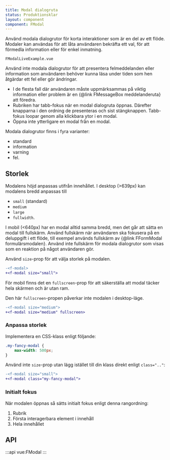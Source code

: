 ```yaml
---
title: Modal dialogruta
status: Produktionsklar
layout: component
component: FModal
---
```


Använd modala dialogrutor för korta interaktioner som är en del av ett flöde. Modaler kan användas för att låta användaren bekräfta ett val, för att förmedla information eller för enkel inmatning.

```import live-example
FModalLiveExample.vue
```

Använd inte modala dialogrutor för att presentera felmeddelanden eller information som användaren behöver kunna läsa under tiden som hen åtgärdar ett fel eller gör ändringar.

-   I de flesta fall där användaren måste uppmärksammas på viktig information eller problem är en {@link FMessageBox meddelanderuta} att föredra.
-   Rubriken har tabb-fokus när en modal dialogruta öppnas. Därefter knapparna i den ordning de presenteras och sist stängknappen. Tabb-fokus loopar genom alla klickbara ytor i en modal.
-   Öppna inte ytterligare en modal från en modal.

Modala dialogrutor finns i fyra varianter:

-   standard
-   information
-   varning
-   fel.

## Storlek

Modalens höjd anpassas utifrån innehållet. I desktop (>639px) kan modalens bredd anpassas till

-   `small` (standard)
-   `medium`
-   `large`
-   `fullwidth`.

I mobil (<640px) har en modal alltid samma bredd, men det går att sätta en modal till fullskärm. Använd fullskärm när användaren ska fokusera på en deluppgift i ett flöde, till exempel används fullskärm av {@link FFormModal formulärsmodalen}. Använd inte fullskärm för modala dialogrutor som visas som en reaktion på något användaren gör.

Använd `size`-prop för att välja storlek på modalen.

```diff
-<f-modal>
+<f-modal size="small">
```

För mobil finns det en `fullscreen`-prop för att säkerställa att modal täcker hela skärmen och är utan ram.

Den här `fullscreen`-propen påverkar inte modalen i desktop-läge.

```diff
-<f-modal size="medium">
+<f-modal size="medium" fullscreen>
```

### Anpassa storlek

Implementera en CSS-klass enligt följande:

```css
.my-fancy-modal {
    max-width: 500px;
}
```

Använd inte `size`-prop utan lägg istället till din klass direkt enligt `class=".."`:

```diff
-<f-modal size="small">
+<f-modal class="my-fancy-modal">
```

### Initialt fokus

När modalen öppnas så sätts initialt fokus enligt denna rangordning:

1. Rubrik
2. Första interagerbara element i innehåll
3. Hela innehållet

## API

:::api
vue:FModal
:::
